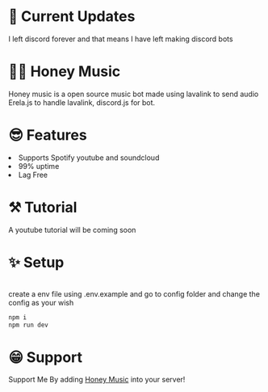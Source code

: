 #  Current Updates
I left discord forever
and that means I have left making discord bots

# 🐝🍯 Honey Music
Honey music is a open source music bot made using lavalink to send audio
Erela.js to handle lavalink,
discord.js for bot.

# 😎 Features
<li> Supports Spotify youtube and soundcloud</li>
<li> 99% uptime</li>
<li> Lag Free </li>

# ⚒ Tutorial
A youtube tutorial will be coming soon

# ✨ Setup
<br>
create a env file using .env.example
and go to config folder and change the config as your wish

```bash
npm i
npm run dev
```

# 😁 Support
Support Me By adding <a href="https://discord.com/api/oauth2/authorize?client_id=934832369385472011&permissions=8&scope=bot%20applications.commands">Honey Music</a> into your server!

